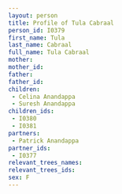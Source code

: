 ```yaml
---
layout: person
title: Profile of Tula Cabraal
person_id: I0379
first_name: Tula
last_name: Cabraal
full_name: Tula Cabraal
mother: 
mother_id: 
father: 
father_id: 
children:
 - Celina Anandappa
 - Suresh Anandappa
children_ids:
 - I0380
 - I0381
partners:
 - Patrick Anandappa
partner_ids:
 - I0377
relevant_trees_names:
relevant_trees_ids:
sex: F
---
```


